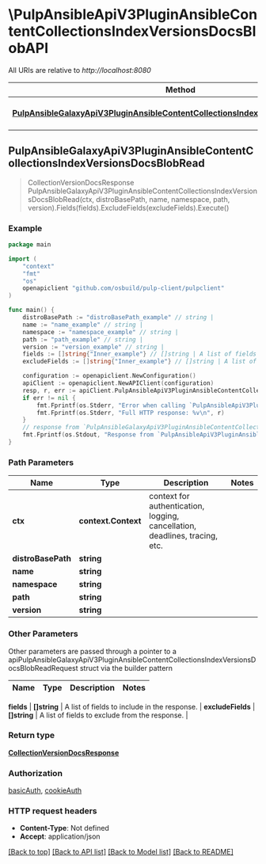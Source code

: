 # \PulpAnsibleApiV3PluginAnsibleContentCollectionsIndexVersionsDocsBlobAPI

All URIs are relative to *http://localhost:8080*

Method | HTTP request | Description
------------- | ------------- | -------------
[**PulpAnsibleGalaxyApiV3PluginAnsibleContentCollectionsIndexVersionsDocsBlobRead**](PulpAnsibleApiV3PluginAnsibleContentCollectionsIndexVersionsDocsBlobAPI.md#PulpAnsibleGalaxyApiV3PluginAnsibleContentCollectionsIndexVersionsDocsBlobRead) | **Get** /pulp_ansible/galaxy/{path}/api/v3/plugin/ansible/content/{distro_base_path}/collections/index/{namespace}/{name}/versions/{version}/docs-blob/ | 



## PulpAnsibleGalaxyApiV3PluginAnsibleContentCollectionsIndexVersionsDocsBlobRead

> CollectionVersionDocsResponse PulpAnsibleGalaxyApiV3PluginAnsibleContentCollectionsIndexVersionsDocsBlobRead(ctx, distroBasePath, name, namespace, path, version).Fields(fields).ExcludeFields(excludeFields).Execute()





### Example

```go
package main

import (
    "context"
    "fmt"
    "os"
    openapiclient "github.com/osbuild/pulp-client/pulpclient"
)

func main() {
    distroBasePath := "distroBasePath_example" // string | 
    name := "name_example" // string | 
    namespace := "namespace_example" // string | 
    path := "path_example" // string | 
    version := "version_example" // string | 
    fields := []string{"Inner_example"} // []string | A list of fields to include in the response. (optional)
    excludeFields := []string{"Inner_example"} // []string | A list of fields to exclude from the response. (optional)

    configuration := openapiclient.NewConfiguration()
    apiClient := openapiclient.NewAPIClient(configuration)
    resp, r, err := apiClient.PulpAnsibleApiV3PluginAnsibleContentCollectionsIndexVersionsDocsBlobAPI.PulpAnsibleGalaxyApiV3PluginAnsibleContentCollectionsIndexVersionsDocsBlobRead(context.Background(), distroBasePath, name, namespace, path, version).Fields(fields).ExcludeFields(excludeFields).Execute()
    if err != nil {
        fmt.Fprintf(os.Stderr, "Error when calling `PulpAnsibleApiV3PluginAnsibleContentCollectionsIndexVersionsDocsBlobAPI.PulpAnsibleGalaxyApiV3PluginAnsibleContentCollectionsIndexVersionsDocsBlobRead``: %v\n", err)
        fmt.Fprintf(os.Stderr, "Full HTTP response: %v\n", r)
    }
    // response from `PulpAnsibleGalaxyApiV3PluginAnsibleContentCollectionsIndexVersionsDocsBlobRead`: CollectionVersionDocsResponse
    fmt.Fprintf(os.Stdout, "Response from `PulpAnsibleApiV3PluginAnsibleContentCollectionsIndexVersionsDocsBlobAPI.PulpAnsibleGalaxyApiV3PluginAnsibleContentCollectionsIndexVersionsDocsBlobRead`: %v\n", resp)
}
```

### Path Parameters


Name | Type | Description  | Notes
------------- | ------------- | ------------- | -------------
**ctx** | **context.Context** | context for authentication, logging, cancellation, deadlines, tracing, etc.
**distroBasePath** | **string** |  | 
**name** | **string** |  | 
**namespace** | **string** |  | 
**path** | **string** |  | 
**version** | **string** |  | 

### Other Parameters

Other parameters are passed through a pointer to a apiPulpAnsibleGalaxyApiV3PluginAnsibleContentCollectionsIndexVersionsDocsBlobReadRequest struct via the builder pattern


Name | Type | Description  | Notes
------------- | ------------- | ------------- | -------------





 **fields** | **[]string** | A list of fields to include in the response. | 
 **excludeFields** | **[]string** | A list of fields to exclude from the response. | 

### Return type

[**CollectionVersionDocsResponse**](CollectionVersionDocsResponse.md)

### Authorization

[basicAuth](../README.md#basicAuth), [cookieAuth](../README.md#cookieAuth)

### HTTP request headers

- **Content-Type**: Not defined
- **Accept**: application/json

[[Back to top]](#) [[Back to API list]](../README.md#documentation-for-api-endpoints)
[[Back to Model list]](../README.md#documentation-for-models)
[[Back to README]](../README.md)


